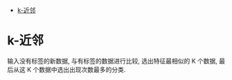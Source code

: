 <!-- TOC -->

- [k-近邻](#k-近邻)

<!-- /TOC -->

# k-近邻

输入没有标签的新数据, 与有标签的数据进行比较, 选出特征最相似的 K 个数据, 最后从这 K 个数据中选出出现次数最多的分类.


